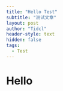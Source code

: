 ```yaml
---
title: "Hello Test"
subtitle: "测试文章"
layout: post
author: "Tidcl"
header-style: text
hidden: false
tags:
  - Test
---
```




# Hello